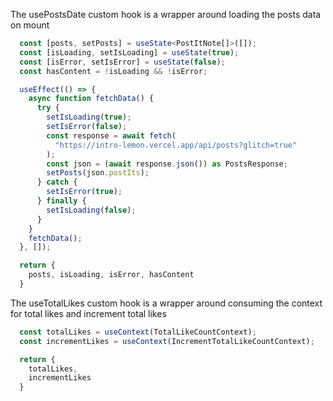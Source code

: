 The usePostsDate custom hook is a wrapper around loading the posts data on mount

```ts
  const [posts, setPosts] = useState<PostItNote[]>([]);
  const [isLoading, setIsLoading] = useState(true);
  const [isError, setIsError] = useState(false);
  const hasContent = !isLoading && !isError;

  useEffect(() => {
    async function fetchData() {
      try {
        setIsLoading(true);
        setIsError(false);
        const response = await fetch(
          "https://intro-lemon.vercel.app/api/posts?glitch=true"
        );
        const json = (await response.json()) as PostsResponse;
        setPosts(json.postIts);
      } catch {
        setIsError(true);
      } finally {
        setIsLoading(false);
      }
    }
    fetchData();
  }, []);

  return {
    posts, isLoading, isError, hasContent
  }
```


The useTotalLikes custom hook is a wrapper around consuming the context for total likes and increment total likes

```ts
  const totalLikes = useContext(TotalLikeCountContext);
  const incrementLikes = useContext(IncrementTotalLikeCountContext);

  return {
    totalLikes,
    incrementLikes
  }
```